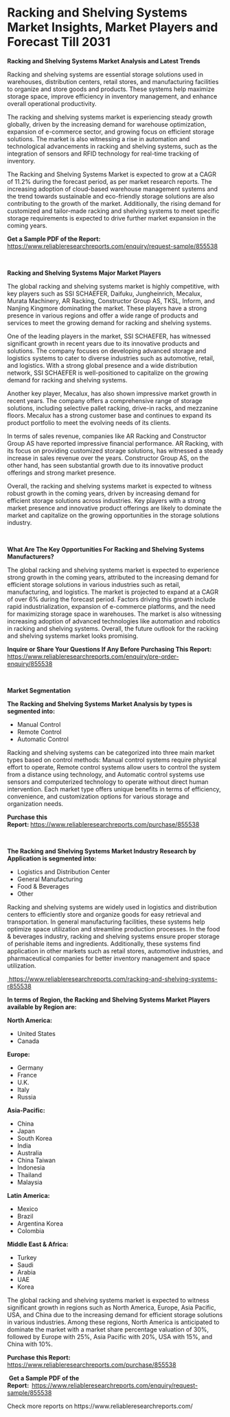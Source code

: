 <p><h1>Racking and Shelving Systems Market Insights, Market Players and Forecast Till 2031</h1></p><p><strong>Racking and Shelving Systems Market Analysis and Latest Trends</strong></p>
<p><p>Racking and shelving systems are essential storage solutions used in warehouses, distribution centers, retail stores, and manufacturing facilities to organize and store goods and products. These systems help maximize storage space, improve efficiency in inventory management, and enhance overall operational productivity.</p><p>The racking and shelving systems market is experiencing steady growth globally, driven by the increasing demand for warehouse optimization, expansion of e-commerce sector, and growing focus on efficient storage solutions. The market is also witnessing a rise in automation and technological advancements in racking and shelving systems, such as the integration of sensors and RFID technology for real-time tracking of inventory.</p><p>The Racking and Shelving Systems Market is expected to grow at a CAGR of 11.2% during the forecast period, as per market research reports. The increasing adoption of cloud-based warehouse management systems and the trend towards sustainable and eco-friendly storage solutions are also contributing to the growth of the market. Additionally, the rising demand for customized and tailor-made racking and shelving systems to meet specific storage requirements is expected to drive further market expansion in the coming years.</p></p>
<p><strong>Get a Sample PDF of the Report:&nbsp;</strong> <a href="https://www.reliableresearchreports.com/enquiry/request-sample/855538">https://www.reliableresearchreports.com/enquiry/request-sample/855538</a></p>
<p>&nbsp;</p>
<p><strong>Racking and Shelving Systems Major Market Players</strong></p>
<p><p>The global racking and shelving systems market is highly competitive, with key players such as SSI SCHAEFER, Daifuku, Jungheinrich, Mecalux, Murata Machinery, AR Racking, Constructor Group AS, TKSL, Inform, and Nanjing Kingmore dominating the market. These players have a strong presence in various regions and offer a wide range of products and services to meet the growing demand for racking and shelving systems.</p><p>One of the leading players in the market, SSI SCHAEFER, has witnessed significant growth in recent years due to its innovative products and solutions. The company focuses on developing advanced storage and logistics systems to cater to diverse industries such as automotive, retail, and logistics. With a strong global presence and a wide distribution network, SSI SCHAEFER is well-positioned to capitalize on the growing demand for racking and shelving systems.</p><p>Another key player, Mecalux, has also shown impressive market growth in recent years. The company offers a comprehensive range of storage solutions, including selective pallet racking, drive-in racks, and mezzanine floors. Mecalux has a strong customer base and continues to expand its product portfolio to meet the evolving needs of its clients.</p><p>In terms of sales revenue, companies like AR Racking and Constructor Group AS have reported impressive financial performance. AR Racking, with its focus on providing customized storage solutions, has witnessed a steady increase in sales revenue over the years. Constructor Group AS, on the other hand, has seen substantial growth due to its innovative product offerings and strong market presence.</p><p>Overall, the racking and shelving systems market is expected to witness robust growth in the coming years, driven by increasing demand for efficient storage solutions across industries. Key players with a strong market presence and innovative product offerings are likely to dominate the market and capitalize on the growing opportunities in the storage solutions industry.</p></p>
<p>&nbsp;</p>
<p><strong>What Are The Key Opportunities For Racking and Shelving Systems Manufacturers?</strong></p>
<p><p>The global racking and shelving systems market is expected to experience strong growth in the coming years, attributed to the increasing demand for efficient storage solutions in various industries such as retail, manufacturing, and logistics. The market is projected to expand at a CAGR of over 6% during the forecast period. Factors driving this growth include rapid industrialization, expansion of e-commerce platforms, and the need for maximizing storage space in warehouses. The market is also witnessing increasing adoption of advanced technologies like automation and robotics in racking and shelving systems. Overall, the future outlook for the racking and shelving systems market looks promising.</p></p>
<p><strong>Inquire or Share Your Questions If Any Before Purchasing This Report:</strong> <a href="https://www.reliableresearchreports.com/enquiry/pre-order-enquiry/855538">https://www.reliableresearchreports.com/enquiry/pre-order-enquiry/855538</a></p>
<p>&nbsp;</p>
<p><strong>Market Segmentation</strong></p>
<p><strong>The Racking and Shelving Systems Market Analysis by types is segmented into:</strong></p>
<p><ul><li>Manual Control</li><li>Remote Control</li><li>Automatic Control</li></ul></p>
<p><p>Racking and shelving systems can be categorized into three main market types based on control methods: Manual control systems require physical effort to operate, Remote control systems allow users to control the system from a distance using technology, and Automatic control systems use sensors and computerized technology to operate without direct human intervention. Each market type offers unique benefits in terms of efficiency, convenience, and customization options for various storage and organization needs.</p></p>
<p><strong>Purchase this Report:&nbsp;</strong><a href="https://www.reliableresearchreports.com/purchase/855538">https://www.reliableresearchreports.com/purchase/855538</a></p>
<p>&nbsp;</p>
<p><strong>The Racking and Shelving Systems Market Industry Research by Application is segmented into:</strong></p>
<p><ul><li>Logistics and Distribution Center</li><li>General Manufacturing</li><li>Food & Beverages</li><li>Other</li></ul></p>
<p><p>Racking and shelving systems are widely used in logistics and distribution centers to efficiently store and organize goods for easy retrieval and transportation. In general manufacturing facilities, these systems help optimize space utilization and streamline production processes. In the food & beverages industry, racking and shelving systems ensure proper storage of perishable items and ingredients. Additionally, these systems find application in other markets such as retail stores, automotive industries, and pharmaceutical companies for better inventory management and space utilization.</p></p>
<p><a href="https://www.reliableresearchreports.com/racking-and-shelving-systems-r855538">&nbsp;https://www.reliableresearchreports.com/racking-and-shelving-systems-r855538</a></p>
<p><strong>In terms of Region, the Racking and Shelving Systems Market Players available by Region are:</strong></p>
<p>
    <p> <strong> North America: </strong>
        <ul>
            <li>United States</li>
            <li>Canada</li>
        </ul>
        </p> 
    <p> <strong> Europe: </strong>
        <ul>
            <li>Germany</li>
            <li>France</li>
            <li>U.K.</li>
            <li>Italy</li>
            <li>Russia</li>
        </ul>
        </p> 
    <p> <strong> Asia-Pacific: </strong>
        <ul>
            <li>China</li>
            <li>Japan</li>
            <li>South Korea</li>
            <li>India</li>
            <li>Australia</li>
            <li>China Taiwan</li>
            <li>Indonesia</li>
            <li>Thailand</li>
            <li>Malaysia</li>
        </ul>
        </p> 
    <p> <strong> Latin America: </strong>
        <ul>
            <li>Mexico</li>
            <li>Brazil</li>
            <li>Argentina Korea</li>
            <li>Colombia</li>
        </ul>
        </p> 
    <p> <strong> Middle East & Africa: </strong>
        <ul>
            <li>Turkey</li>
            <li>Saudi</li>
            <li>Arabia</li>
            <li>UAE</li>
            <li>Korea</li>
        </ul>
    </p>
    </p>
<p><p>The global racking and shelving systems market is expected to witness significant growth in regions such as North America, Europe, Asia Pacific, USA, and China due to the increasing demand for efficient storage solutions in various industries. Among these regions, North America is anticipated to dominate the market with a market share percentage valuation of 30%, followed by Europe with 25%, Asia Pacific with 20%, USA with 15%, and China with 10%.</p></p>
<p><strong>Purchase this Report: </strong><a href="https://www.reliableresearchreports.com/purchase/855538">https://www.reliableresearchreports.com/purchase/855538</a></p>
<p>&nbsp;<strong>Get a Sample PDF of the Report:&nbsp;&nbsp;</strong><a href="https://www.reliableresearchreports.com/enquiry/request-sample/855538">https://www.reliableresearchreports.com/enquiry/request-sample/855538</a></p>
<p><strong></strong></p>
<p>Check more reports on https://www.reliableresearchreports.com/</p>